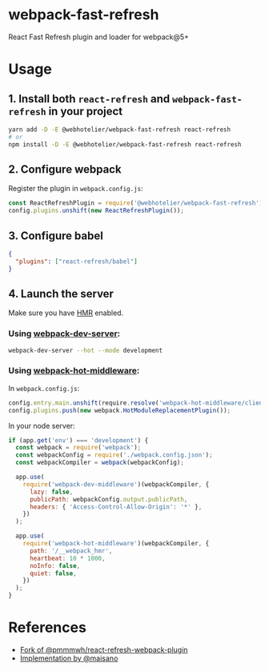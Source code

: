 # webpack-fast-refresh

React Fast Refresh plugin and loader for webpack@5+

# Usage

## 1. Install both `react-refresh` and `webpack-fast-refresh` in your project

```bash
yarn add -D -E @webhotelier/webpack-fast-refresh react-refresh
# or
npm install -D -E @webhotelier/webpack-fast-refresh react-refresh
```

## 2. Configure webpack

Register the plugin in `webpack.config.js`:

```javascript
const ReactRefreshPlugin = require('@webhotelier/webpack-fast-refresh');
config.plugins.unshift(new ReactRefreshPlugin());
```

## 3. Configure babel

```json
{
  "plugins": ["react-refresh/babel"]
}
```

## 4. Launch the server

Make sure you have [HMR](https://webpack.js.org/concepts/hot-module-replacement/) enabled.

### Using [webpack-dev-server](https://github.com/webpack/webpack-dev-server):

```bash
webpack-dev-server --hot --mode development
```

### Using [webpack-hot-middleware](https://github.com/webpack-contrib/webpack-hot-middleware):

In `webpack.config.js`:

```javascript
config.entry.main.unshift(require.resolve('webpack-hot-middleware/client'));
config.plugins.push(new webpack.HotModuleReplacementPlugin());
```

In your node server:

```javascript
if (app.get('env') === 'development') {
  const webpack = require('webpack');
  const webpackConfig = require('./webpack.config.json');
  const webpackCompiler = webpack(webpackConfig);

  app.use(
    require('webpack-dev-middleware')(webpackCompiler, {
      lazy: false,
      publicPath: webpackConfig.output.publicPath,
      headers: { 'Access-Control-Allow-Origin': '*' },
    })
  );

  app.use(
    require('webpack-hot-middleware')(webpackCompiler, {
      path: '/__webpack_hmr',
      heartbeat: 10 * 1000,
      noInfo: false,
      quiet: false,
    })
  );
}
```

# References

- [Fork of @pmmmwh/react-refresh-webpack-plugin](https://github.com/pmmmwh/react-refresh-webpack-plugin)
- [Implementation by @maisano](https://gist.github.com/maisano/441a4bc6b2954205803d68deac04a716)
